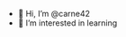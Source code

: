 - 👋 Hi, I’m @carne42
- 👀 I’m interested in learning


<!---
carne42/carne42 is a ✨ special ✨ repository because its `README.md` (this file) appears on your GitHub profile.
You can click the Preview link to take a look at your changes.
--->
